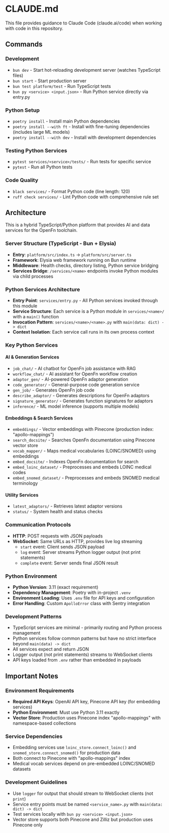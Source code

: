 # CLAUDE.md

This file provides guidance to Claude Code (claude.ai/code) when working with code in this repository.

## Commands

### Development
- `bun dev` - Start hot-reloading development server (watches TypeScript files)
- `bun start` - Start production server
- `bun test platform/test` - Run TypeScript tests
- `bun py <service> <input.json>` - Run Python service directly via entry.py

### Python Setup
- `poetry install` - Install main Python dependencies
- `poetry install --with ft` - Install with fine-tuning dependencies (includes large ML models)
- `poetry install --with dev` - Install with development dependencies

### Testing Python Services
- `pytest services/<service>/tests/` - Run tests for specific service
- `pytest` - Run all Python tests

### Code Quality
- `black services/` - Format Python code (line length: 120)
- `ruff check services/` - Lint Python code with comprehensive rule set

## Architecture

This is a hybrid TypeScript/Python platform that provides AI and data services for the OpenFn toolchain.

### Server Structure (TypeScript - Bun + Elysia)
- **Entry**: `platform/src/index.ts` → `platform/src/server.ts`
- **Framework**: Elysia web framework running on Bun runtime
- **Middleware**: Health checks, directory listing, Python service bridging
- **Services Bridge**: `/services/<name>` endpoints invoke Python modules via child processes

### Python Services Architecture
- **Entry Point**: `services/entry.py` - All Python services invoked through this module
- **Service Structure**: Each service is a Python module in `services/<name>/` with a `main()` function
- **Invocation Pattern**: `services/<name>/<name>.py` with `main(data: dict) -> dict`
- **Context Isolation**: Each service call runs in its own process context

### Key Python Services

#### AI & Generation Services
- `job_chat/` - AI chatbot for OpenFn job assistance with RAG
- `workflow_chat/` - AI assistant for OpenFn workflow creation
- `adaptor_gen/` - AI-powered OpenFn adaptor generation
- `code_generator/` - General-purpose code generation service
- `gen_job/` - Generates OpenFn job code
- `describe_adaptor/` - Generates descriptions for OpenFn adaptors
- `signature_generator/` - Generates function signatures for adaptors
- `inference/` - ML model inference (supports multiple models)

#### Embeddings & Search Services
- `embeddings/` - Vector embeddings with Pinecone (production index: "apollo-mappings")
- `search_docsite/` - Searches OpenFn documentation using Pinecone vector store
- `vocab_mapper/` - Maps medical vocabularies (LOINC/SNOMED) using embeddings
- `embed_docsite/` - Indexes OpenFn documentation for search
- `embed_loinc_dataset/` - Preprocesses and embeds LOINC medical codes
- `embed_snomed_dataset/` - Preprocesses and embeds SNOMED medical terminology

#### Utility Services
- `latest_adaptors/` - Retrieves latest adaptor versions
- `status/` - System health and status checks

### Communication Protocols
- **HTTP**: POST requests with JSON payloads
- **WebSocket**: Same URLs as HTTP, provides live log streaming
  - `start` event: Client sends JSON payload
  - `log` event: Server streams Python logger output (not print statements)
  - `complete` event: Server sends final JSON result

### Python Environment
- **Python Version**: 3.11 (exact requirement)
- **Dependency Management**: Poetry with in-project `.venv`
- **Environment Loading**: Uses `.env` file for API keys and configuration
- **Error Handling**: Custom `ApolloError` class with Sentry integration

### Development Patterns
- TypeScript services are minimal - primarily routing and Python process management
- Python services follow common patterns but have no strict interface beyond `main(data) -> dict`
- All services expect and return JSON
- Logger output (not print statements) streams to WebSocket clients
- API keys loaded from `.env` rather than embedded in payloads

## Important Notes

### Environment Requirements
- **Required API Keys**: OpenAI API key, Pinecone API key (for embedding services)
- **Python Environment**: Must use Python 3.11 exactly
- **Vector Store**: Production uses Pinecone index "apollo-mappings" with namespace-based collections

### Service Dependencies
- Embedding services use `loinc_store.connect_loinc()` and `snomed_store.connect_snomed()` for production data
- Both connect to Pinecone with "apollo-mappings" index
- Medical vocab services depend on pre-embedded LOINC/SNOMED datasets

### Development Guidelines
- Use `logger` for output that should stream to WebSocket clients (not `print`)
- Service entry points must be named `<service_name>.py` with `main(data: dict) -> dict`
- Test services locally with `bun py <service> <input.json>`
- Vector store supports both Pinecone and Zilliz but production uses Pinecone only